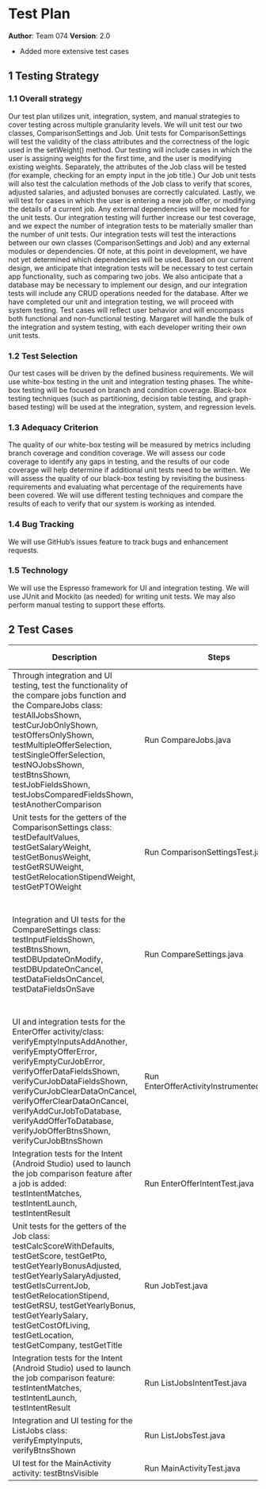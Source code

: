 # Test Plan

**Author**: Team 074
**Version**: 2.0
- Added more extensive test cases

## 1 Testing Strategy

### 1.1 Overall strategy

Our test plan utilizes unit, integration, system, and manual strategies to cover testing across multiple granularity levels. We will unit test our two classes, ComparisonSettings and Job. Unit tests for ComparisonSettings will test the validity of the class attributes and the correctness of the logic used in the setWeight() method. Our testing will include cases in which the user is assigning weights for the first time, and the user is modifying existing weights. Separately, the attributes of the Job class will be tested (for example, checking for an empty input in the job title.) Our Job unit tests will also test the calculation methods of the Job class to verify that scores, adjusted salaries, and adjusted bonuses are correctly calculated. Lastly, we will test for cases in which the user is entering a new job offer, or modifying the details of a current job. Any external dependencies will be mocked for the unit tests.
Our integration testing will further increase our test coverage, and we expect the number of integration tests to be materially smaller than the number of unit tests. Our integration tests will test the interactions between our own classes (ComparisonSettings and Job) and any external modules or dependencies. Of note, at this point in development, we have not yet determined which dependencies will be used. Based on our current design, we anticipate that integration tests will be necessary to test certain app functionality, such as comparing two jobs. We also anticipate that a database may be necessary to implement our design, and our integration tests will include any CRUD operations needed for the database.
After we have completed our unit and integration testing, we will proceed with system testing. Test cases will reflect user behavior and will encompass both functional and non-functional testing. Margaret will handle the bulk of the integration and system testing, with each developer writing their own unit tests.

### 1.2 Test Selection

Our test cases will be driven by the defined business requirements. We will use white-box testing in the unit and integration testing phases. The white-box testing will be focused on branch and condition coverage. Black-box testing techniques (such as partitioning, decision table testing, and graph-based testing) will be used at the integration, system, and regression levels.

### 1.3 Adequacy Criterion

The quality of our white-box testing will be measured by metrics including branch coverage and condition coverage. We will assess our code coverage to identify any gaps in testing, and the results of our code coverage will help determine if additional unit tests need to be written. We will assess the quality of our black-box testing by revisiting the business requirements and evaluating what percentage of the requirements have been covered. We will use different testing techniques and compare the results of each to verify that our system is working as intended.

### 1.4 Bug Tracking

We will use GitHub’s issues feature to track bugs and enhancement requests.

### 1.5 Technology

We will use the Espresso framework for UI and integration testing. We will use JUnit and Mockito (as needed) for writing unit tests. We may also perform manual testing to support these efforts.


## 2 Test Cases
| Description                                                                                                                                                                                                                                                                                                                                                       	| Steps                                       	| Expected Result 	| Actual Result 	 | P/F Information 	 | Notes 	                                                                                                     |
|-------------------------------------------------------------------------------------------------------------------------------------------------------------------------------------------------------------------------------------------------------------------------------------------------------------------------------------------------------------------	|---------------------------------------------	|-----------------	|-----------------|-----------------|-------------------------------------------------------------------------------------------------------------|
| Through integration and UI testing, test the functionality of the compare jobs function and the CompareJobs class: testAllJobsShown, testCurJobOnlyShown, testOffersOnlyShown, testMultipleOfferSelection, testSingleOfferSelection, testNOJobsShown, testBtnsShown, testJobFieldsShown, testJobsComparedFieldsShown, testAnotherComparison                       	| Run CompareJobs.java                        	| Pass            	| 	               | 	               | 	                                                                                                           |
| Unit tests for the getters of the ComparisonSettings class: testDefaultValues, testGetSalaryWeight, testGetBonusWeight, testGetRSUWeight, testGetRelocationStipendWeight, testGetPTOWeight                                                                                                                                                                        	| Run ComparisonSettingsTest.java             	| Pass            	| 	               | 	               | 	                                                                                                           |
| Integration and UI tests for the CompareSettings class: testInputFieldsShown, testBtnsShown, testDBUpdateOnModify, testDBUpdateOnCancel, testDataFieldsOnCancel, testDataFieldsOnSave                                                                                                                                                                             	| Run CompareSettings.java                    	| Pass            	| Pass         	  |           	     | Issue accessing database from test enviornment; manual tests confirmed correct results where database test	 |
| UI and integration tests for the EnterOffer activity/class: verifyEmptyInputsAddAnother, verifyEmptyOfferError, verifyEmptyCurJobError, verifyOfferDataFieldsShown, verifyCurJobDataFieldsShown, verifyCurJobClearDataOnCancel, verifyOfferClearDataOnCancel, verifyAddCurJobToDatabase, verifyAddOfferToDatabase, verifyJobOfferBtnsShown, verifyCurJobBtnsShown 	| Run EnterOfferActivityInstrumentedTest.java 	| Pass            	| 	               | 	               | 	                                                                                                           |
| Integration tests for the Intent (Android Studio) used to launch the job comparison feature after a job is added: testIntentMatches, testIntentLaunch, testIntentResult                                                                                                                                                                                           	| Run EnterOfferIntentTest.java               	| Pass            	| 	               | 	               | 	                                                                                                           |
| Unit tests for the getters of the Job class: testCalcScoreWithDefaults, testGetScore, testGetPto, testGetYearlyBonusAdjusted, testGetYearlySalaryAdjusted, testGetIsCurrentJob, testGetRelocationStipend, testGetRSU, testGetYearlyBonus, testGetYearlySalary, testGetCostOfLiving, testGetLocation, testGetCompany, testGetTitle                                 	| Run JobTest.java                            	| Pass            	| 	               | 	               | 	                                                                                                           |
| Integration tests for the Intent (Android Studio) used to launch the job comparison feature: testIntentMatches, testIntentLaunch, testIntentResult                                                                                                                                                                                                                	| Run ListJobsIntentTest.java                 	| Pass            	| 	               | 	               | 	                                                                                                           |
| Integration and UI testing for the ListJobs class: verifyEmptyInputs, verifyBtnsShown                                                                                                                                                                                                                                                                             	| Run ListJobsTest.java                       	| Pass            	| 	               | 	               | 	                                                                                                           |
| UI test for the MainActivity activity: testBtnsVisible                                                                                                                                                                                                                                                                                                            	| Run MainActivityTest.java                   	| Pass            	| 	               | 	               | 	                                                                                                           |